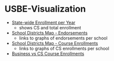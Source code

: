 # USBE-Visualization

- [State-wide Enrollment per Year](https://snychka.github.io/USBE-Visualization/StateWideEnrollment)
  - shows CS and total enrollment
- [School Districts Map - Endorsements](https://snychka.github.io/USBE-Visualization/SchoolDistrictMap-Endorsements)
  - links to graphs of endorsements per school
- [School Districts Map - Course Enrollments](https://snychka.github.io/USBE-Visualization/SchoolDistrictMap-Courses)
  - links to graphs of CS enrollments per school
- [Business vs CS Course Enrollments](https://snychka.github.io/USBE-Visualization/BusinessVsCSCourseEnrollment/)


